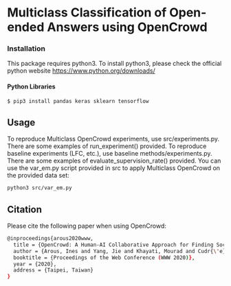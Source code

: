 # Multiclass Classification of Open-ended Answers using OpenCrowd

### Installation
This package requires python3. To install python3, please check the official python website
https://www.python.org/downloads/

#### Python Libraries

``` bash 
$ pip3 install pandas keras sklearn tensorflow
```

## Usage
To reproduce Multiclass OpenCrowd experiments, use src/experiments.py. There are some examples of run_experiment() provided.
To reproduce baseline experiments (LFC, etc.), use baseline methods/experiments.py. There are some examples of evaluate_supervision_rate() provided.
You can use the var_em.py script provided in src to apply Multiclass OpenCrowd on the provided data set:
``` bash
python3 src/var_em.py
```

## Citation
Please cite the following paper when using OpenCrowd:
``` bash
@inproceedings{arous2020www,
  title = {OpenCrowd: A Human-AI Collaborative Approach for Finding Social Influencers via Open-Ended Answers Aggregation},
  author = {Arous, Ines and Yang, Jie and Khayati, Mourad and Cudr{\'e}-Mauroux, Philippe},
  booktitle = {Proceedings of the Web Conference (WWW 2020)},
  year = {2020},
  address = {Taipei, Taiwan}
}
```